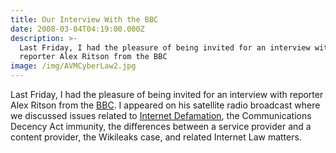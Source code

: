 ```yaml
---
title: Our Interview With the BBC
date: 2008-03-04T04:19:00.000Z
description: >-
  Last Friday, I had the pleasure of being invited for an interview with
  reporter Alex Ritson from the BBC
image: /img/AVMCyberLaw2.jpg
---
```

Last Friday, I had the pleasure of being invited for an interview with reporter Alex Ritson from the  <a href="http://www.bbc.co.uk/" target="_blank" rel="nofollow" >BBC</a>. I appeared on his satellite radio broadcast where we discussed issues related to  <a href="http://www.cyberdefamationlawyer.com" target="_blank" rel="nofollow" >Internet Defamation</a>, the Communications Decency Act immunity, the differences between a service provider and a content provider, the Wikileaks case, and related Internet Law matters.
